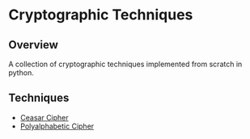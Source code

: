 # Cryptographic Techniques

## Overview

A collection of cryptographic techniques implemented from scratch in python.

## Techniques

- [Ceasar Cipher](/caesar_cipher.py)
- [Polyalphabetic Cipher](/polyaphabetic_cipher.py)
